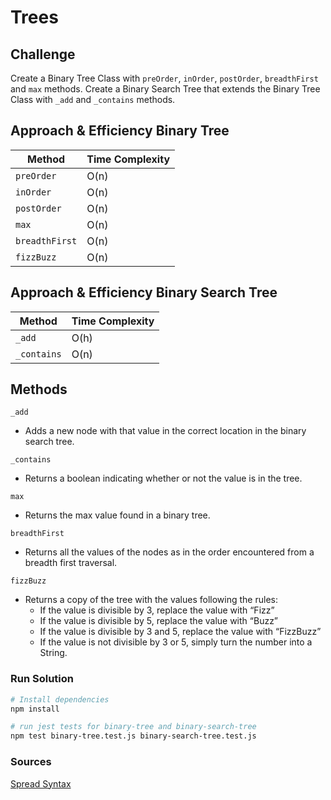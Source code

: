 # Trees
<!-- Short summary or background information -->

## Challenge
Create a Binary Tree Class with `preOrder`, `inOrder`, `postOrder`, `breadthFirst` and `max` methods.
Create a Binary Search Tree that extends the Binary Tree Class with `_add` and `_contains` methods.

## Approach & Efficiency Binary Tree
| Method  | Time Complexity |
| ---- | ---- |
| `preOrder` | O(n) |
| `inOrder` | O(n) |
| `postOrder` | O(n) |
| `max` | O(n) |
| `breadthFirst` | O(n)|
| `fizzBuzz` | O(n) |


## Approach & Efficiency Binary Search Tree
| Method  | Time Complexity |
| ---- | ---- |
| `_add` | O(h) |
| `_contains` | O(n) |
## Methods

`_add`

- Adds a new node with that value in the correct location in the binary search tree.

`_contains`

- Returns a boolean indicating whether or not the value is in the tree.

`max`

- Returns the max value found in a binary tree.

`breadthFirst`

- Returns all the values of the nodes as in the order encountered from a breadth first traversal.

`fizzBuzz`

- Returns a copy of the tree with the values following the rules:
  - If the value is divisible by 3, replace the value with “Fizz”
  - If the value is divisible by 5, replace the value with “Buzz”
  - If the value is divisible by 3 and 5, replace the value with “FizzBuzz”
  - If the value is not divisible by 3 or 5, simply turn the number into a String.

### Run Solution

```sh
# Install dependencies
npm install

# run jest tests for binary-tree and binary-search-tree
npm test binary-tree.test.js binary-search-tree.test.js
```
### Sources

[Spread Syntax](https://developer.mozilla.org/en-US/docs/Web/JavaScript/Reference/Operators/Spread_syntax)
